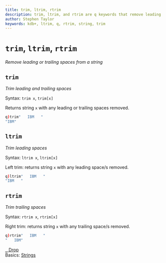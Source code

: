 ```yaml
---
title: trim, ltrim, rtrim
description: trim, ltrim, and rtrim are q keywords that remove leading or trailing spaces from a string.
author: Stephen Taylor
keywords: kdb+, ltrim, q, rtrim, string, trim
---
```

# `trim`, `ltrim`, `rtrim`

_Remove leading or trailing spaces from a string_




## `trim`

_Trim leading and trailing spaces_

Syntax: `trim x`, `trim[x]`

Returns string `x` with any leading or trailing spaces removed.

```q
q)trim"   IBM   "
"IBM"
```


## `ltrim`

_Trim leading spaces_

Syntax: `ltrim x`, `ltrim[x]`

Left trim: returns string `x` with any leading space/s removed.

```q
q)ltrim"   IBM   "
"IBM   "
```


## `rtrim`

_Trim trailing spaces_

Syntax: `rtrim x`, `rtrim[x]`

Right trim: returns string `x` with any trailing space/s removed. 

```q
q)rtrim"   IBM   "
"   IBM"
```



<i class="far fa-hand-point-right"></i> 
[`_` Drop](drop.md)  
Basics: [Strings](../basics/strings.md)

